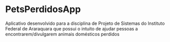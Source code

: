 # PetsPerdidosApp
Aplicativo desenvolvido para a disciplina de Projeto de Sistemas do Instituto Federal de Araraquara que possui o intuito de ajudar pessoas a encontrarem/divulgarem animais domésticos perdidos
